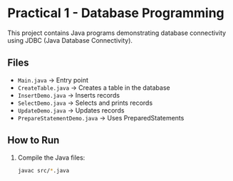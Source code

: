 # Practical 1 - Database Programming

This project contains Java programs demonstrating database connectivity 
using JDBC (Java Database Connectivity).

## Files
- `Main.java` → Entry point
- `CreateTable.java` → Creates a table in the database
- `InsertDemo.java` → Inserts records
- `SelectDemo.java` → Selects and prints records
- `UpdateDemo.java` → Updates records
- `PrepareStatementDemo.java` → Uses PreparedStatements

## How to Run
1. Compile the Java files:
   ```bash
   javac src/*.java
